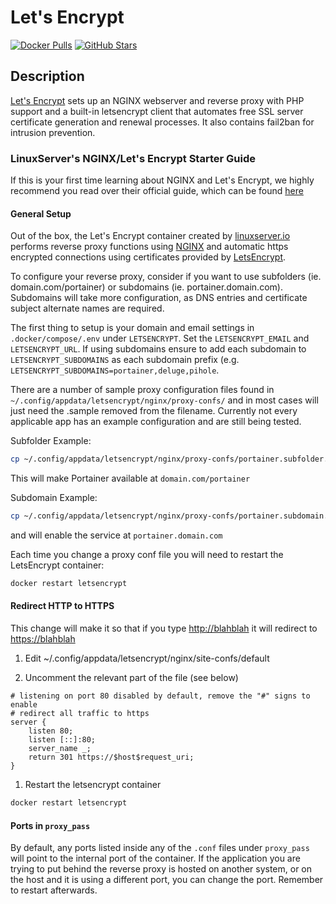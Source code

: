 # Let's Encrypt

[![Docker Pulls](https://img.shields.io/docker/pulls/linuxserver/letsencrypt?style=flat-square&color=607D8B&label=docker%20pulls&logo=docker)](https://hub.docker.com/r/linuxserver/letsencrypt)
[![GitHub Stars](https://img.shields.io/github/stars/linuxserver/docker-letsencrypt?style=flat-square&color=607D8B&label=github%20stars&logo=github)](https://github.com/linuxserver/docker-letsencrypt)

## Description

[Let's Encrypt](https://letsencrypt.org/) sets up an NGINX webserver and reverse proxy with PHP support and a built-in letsencrypt client that automates free SSL server certificate generation and renewal processes. It also contains fail2ban for intrusion prevention.

### LinuxServer's NGINX/Let's Encrypt Starter Guide

If this is your first time learning about NGINX and Let's Encrypt, we highly recommend you read over their official guide, which can be found [here](https://blog.linuxserver.io/2019/04/25/letsencrypt-nginx-starter-guide/)

#### General Setup

Out of the box, the Let's Encrypt container created by [linuxserver.io](https://www.linuxserver.io/) performs reverse proxy functions using [NGINX](https://www.nginx.com/) and automatic https encrypted connections using certificates provided by [LetsEncrypt](https://letsencrypt.org/).

To configure your reverse proxy, consider if you want to use subfolders (ie. domain.com/portainer) or subdomains (ie. portainer.domain.com). Subdomains will take more configuration, as DNS entries and certificate subject alternate names are required.

The first thing to setup is your domain and email settings in `.docker/compose/.env` under `LETSENCRYPT`. Set the `LETSENCRYPT_EMAIL` and `LETSENCRYPT_URL`. If using subdomains ensure to add each subdomain to `LETSENCRYPT_SUBDOMAINS` as each subdomain prefix (e.g. `LETSENCRYPT_SUBDOMAINS=portainer,deluge,pihole`.

There are a number of sample proxy configuration files found in `~/.config/appdata/letsencrypt/nginx/proxy-confs/` and in most cases will just need the .sample removed from the filename. Currently not every applicable app has an example configuration and are still being tested.

Subfolder Example:

```bash
cp ~/.config/appdata/letsencrypt/nginx/proxy-confs/portainer.subfolder.conf.sample ~/.config/appdata/letsencrypt/nginx/proxy-confs/portainer.subfolder.conf
```

This will make Portainer available at `domain.com/portainer`

Subdomain Example:

```bash
cp ~/.config/appdata/letsencrypt/nginx/proxy-confs/portainer.subdomain.conf.sample ~/.config/appdata/letsencrypt/nginx/proxy-confs/portainer.subdomain.conf
```

and will enable the service at `portainer.domain.com`

Each time you change a proxy conf file you will need to restart the LetsEncrypt container:

```bash
docker restart letsencrypt
```

#### Redirect HTTP to HTTPS

This change will make it so that if you type <http://blahblah> it will redirect to <https://blahblah>

1. Edit ~/.config/appdata/letsencrypt/nginx/site-confs/default

1. Uncomment the relevant part of the file (see below)

```nginx
# listening on port 80 disabled by default, remove the "#" signs to enable
# redirect all traffic to https
server {
    listen 80;
    listen [::]:80;
    server_name _;
    return 301 https://$host$request_uri;
}
```

1. Restart the letsencrypt container

```bash
docker restart letsencrypt
```

#### Ports in `proxy_pass`

By default, any ports listed inside any of the `.conf` files under `proxy_pass` will point to the internal port of the container. If the application you are trying to put behind the reverse proxy is hosted on another system, or on the host and it is using a different port, you can change the port. Remember to restart afterwards.
